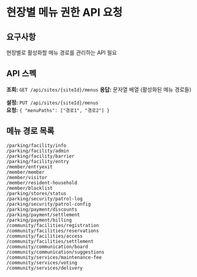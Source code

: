 # 현장별 메뉴 권한 API 요청

## 요구사항
현장별로 활성화할 메뉴 경로를 관리하는 API 필요

## API 스펙

**조회:** `GET /api/sites/{siteId}/menus`
**응답:** 문자열 배열 (활성화된 메뉴 경로들)

**설정:** `PUT /api/sites/{siteId}/menus`  
**요청:** `{ "menuPaths": ["경로1", "경로2"] }`

## 메뉴 경로 목록

```
/parking/facility/info
/parking/facility/admin
/parking/facility/barrier
/parking/facility/entry
/member/entryexit
/member/member
/member/visitor
/member/resident-household
/member/blacklist
/parking/stores/status
/parking/security/patrol-log
/parking/security/patrol-config
/parking/payment/discounts
/parking/payment/settlement
/parking/payment/billing
/community/facilities/registration
/community/facilities/reservations
/community/facilities/access
/community/facilities/settlement
/community/communication/board
/community/communication/suggestions
/community/services/maintenance-fee
/community/services/voting
/community/services/delivery
``` 